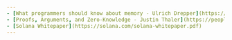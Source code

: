 ```yaml
---
- [What programmers should know about memory - Ulrich Drepper](https://people.freebsd.org/~lstewart/articles/cpumemory.pdf)
- [Proofs, Arguments, and Zero-Knowledge - Justin Thaler](https://people.cs.georgetown.edu/jthaler/ProofsArgsAndZK.html)
- [Solana Whitepaper](https://solana.com/solana-whitepaper.pdf)
---
```


